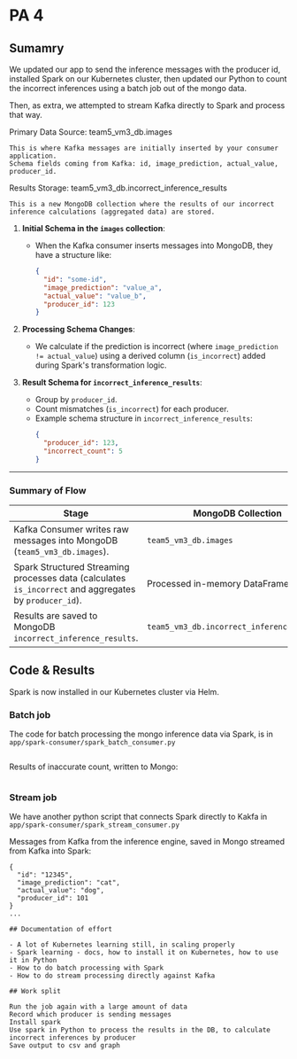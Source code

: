 # PA 4

## Sumamry

We updated our app to send the inference messages with the producer id, installed Spark on our Kubernetes cluster, then updated our Python to count the incorrect inferences using a batch job out of the mongo data. 

Then, as extra, we attempted to stream Kafka directly to Spark and process that way.

Primary Data Source: team5_vm3_db.images

    This is where Kafka messages are initially inserted by your consumer application.
    Schema fields coming from Kafka: id, image_prediction, actual_value, producer_id.

Results Storage: team5_vm3_db.incorrect_inference_results

    This is a new MongoDB collection where the results of our incorrect inference calculations (aggregated data) are stored.


1. **Initial Schema in the `images` collection**:
   - When the Kafka consumer inserts messages into MongoDB, they have a structure like:
     ```json
     {
       "id": "some-id",
       "image_prediction": "value_a",
       "actual_value": "value_b",
       "producer_id": 123
     }
     ```

2. **Processing Schema Changes**:
   - We calculate if the prediction is incorrect (where `image_prediction != actual_value`) using a derived column (`is_incorrect`) added during Spark's transformation logic.

3. **Result Schema for `incorrect_inference_results`**:
   - Group by `producer_id`.
   - Count mismatches (`is_incorrect`) for each producer.
   - Example schema structure in `incorrect_inference_results`:
     ```json
     {
       "producer_id": 123,
       "incorrect_count": 5
     }
     ```

---

### Summary of Flow
| Stage               | MongoDB Collection              | Schema Changes |
|---------------------|----------------------------------|----------------|
| Kafka Consumer writes raw messages into MongoDB (`team5_vm3_db.images`). | `team5_vm3_db.images` | `{"id", "image_prediction", "actual_value", "producer_id"}` |
| Spark Structured Streaming processes data (calculates `is_incorrect` and aggregates by `producer_id`). | Processed in-memory DataFrame | Aggregates errors and counts by producer_id |
| Results are saved to MongoDB `incorrect_inference_results`. | `team5_vm3_db.incorrect_inference_results` | `{"producer_id": int, "incorrect_count": int}` |


## Code & Results

Spark is now installed in our Kubernetes cluster via Helm. 

### Batch job

The code for batch processing the mongo inference data via Spark, is in `app/spark-consumer/spark_batch_consumer.py`


```

```

Results of inaccurate count, written to Mongo:
```

```



### Stream job

We have another python script that connects Spark directly to Kakfa in `app/spark-consumer/spark_stream_consumer.py`


Messages from Kafka from the inference engine, saved in Mongo streamed from Kafka into Spark:
```
{
  "id": "12345",
  "image_prediction": "cat",
  "actual_value": "dog",
  "producer_id": 101
}
...

## Documentation of effort

- A lot of Kubernetes learning still, in scaling properly
- Spark learning - docs, how to install it on Kubernetes, how to use it in Python
- How to do batch processing with Spark
- How to do stream processing directly against Kafka

## Work split

Run the job again with a large amount of data
Record which producer is sending messages
Install spark
Use spark in Python to process the results in the DB, to calculate incorrect inferences by producer
Save output to csv and graph





